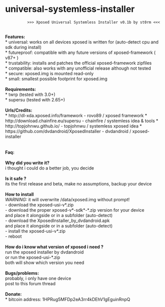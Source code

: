 # universal-systemless-installer

              >>> Xposed Universal Systemless Installer v0.1b by st0rm <<<
</BR>
  <B>Features:</B></BR>
* universal: works on all devices xposed is written for (auto-detect cpu and sdk during install)</BR>
* futureproof: compatible with any future versions of xposed-framework ( v87+ )</BR>
* trustability: installs and patches the official xposed-framework zipfiles</BR>
* compatible: also works with any unofficial release although not tested</BR>
* secure: xposed.img is mounted read-only</BR>
* small: smallest possible footprint for xposed.img</BR>
</BR>
<B>Requirements:</B></BR>
* twrp     (tested with 3.0+)</BR>
* supersu  (tested with 2.65+)</BR>
</BR>
<B>Urls/Credits:</B></BR>
* http://dl-xda.xposed.info/framework            - rovo89 / xposed framework
* http://download.chainfire.eu/supersu           - chainfire / systemless idea & tools
* http://topjohnwu.github.io/                    - topjohnwu / systemless xposed idea
* https://github.com/dvdandroid/XposedInstaller  - dvdandroid / xposed-installer
</BR>
</BR>
</BR>
<B>Faq:</B></BR>
</BR>
<B>Why did you write it?</B></BR>
  i thought i could do a better job, you decide
</BR></BR>
<B>Is it safe ?</B></BR>
  its the first release and beta, make no assumptions, backup your device</BR>
</BR>
<B>How to install</B></BR>
<I>WARNING:</I> it will overwrite /data/xposed.img without prompt!</BR>
- download the xposed-usi-v*.zip</BR>
- download the proper xposed-v*-sdk*-*.zip version for your device</BR>
and place it alongside or in a subfolder (auto-detect)</BR>
- download the XposedInstaller_by_dvdandroid.apk</BR>
and place it alongside or in a subfolder (auto-detect)</BR>
- install the xposed-usi-v*.zip</BR>
- reboot</BR>
</B></BR>
<B>How do i know what version of xposed i need ?</B></BR>
run the xposed installer by dvdandroid</BR>
or run the xposed-usi-*.zip</BR>
both will show which version you need</BR>
</BR>
<B>Bugs/problems:</B></BR>
probably, i only have one device</BR>
post to this forum thread</BR>
</BR> 
<B>Donate:</B></BR>
* bitcoin address: 1HPRug5MFDp2eA3rr4kDEhV1gEguinRnpQ</BR>
</BR>
